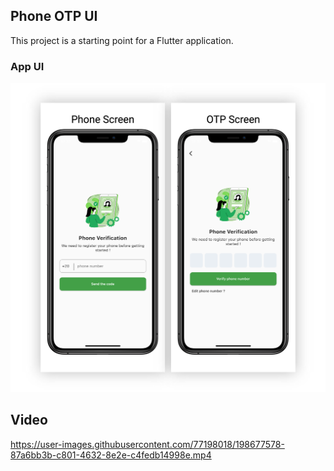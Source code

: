 ## Phone OTP UI
This project is a starting point for a Flutter application.

### App UI
![App UI](assets/images/ui.png)

## Video 
https://user-images.githubusercontent.com/77198018/198677578-87a6bb3b-c801-4632-8e2e-c4fedb14998e.mp4

